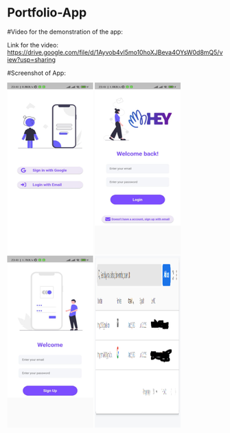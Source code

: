 # Portfolio-App

#Video for the demonstration of the app:

Link for the video: https://drive.google.com/file/d/1Ayvob4vl5mo10hoXJBeva4OYsW0d8mQ5/view?usp=sharing


#Screenshot of App:


<img src="./demo/image-1.jpeg" width="200" height="400" />


<img src="./demo/image-2.jpeg" width="200" height="400" />

<img src="./demo/image-3.jpeg" width="200" height="400" />

<img src="./demo/image-4.png" width="200" height="400" />
